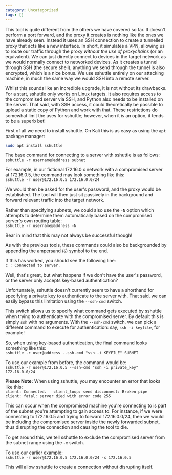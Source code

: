 ```yaml
---
category: Uncategorized
tags: []
---
```

This tool is quite different from the others we have covered so far. It doesn't perform a port forward, and the proxy it creates is nothing like the ones we have already seen. Instead it uses an SSH connection to create a tunnelled proxy that acts like a new interface. In short, it simulates a VPN, allowing us to route our traffic through the proxy _without the use of proxychains_ (or an equivalent). We can just directly connect to devices in the target network as we would normally connect to networked devices. As it creates a tunnel through SSH (the secure shell), anything we send through the tunnel is also encrypted, which is a nice bonus. We use sshuttle entirely on our attacking machine, in much the same way we would SSH into a remote server.  

Whilst this sounds like an incredible upgrade, it is not without its drawbacks. For a start, sshuttle only works on Linux targets. It also requires access to the compromised server via SSH, and Python also needs to be installed on the server. That said, with SSH access, it could theoretically be possible to upload a static copy of Python and work with that. These restrictions do somewhat limit the uses for sshuttle; however, when it _is_ an option, it tends to be a superb bet!

First of all we need to install sshuttle. On Kali this is as easy as using the `apt` package manager:  

```bash - kali
sudo apt install sshuttle
```

The base command for connecting to a server with sshuttle is as follows:  
`sshuttle -r username@address subnet`   

For example, in our fictional 172.16.0.x network with a compromised server at 172.16.0.5, the command may look something like this:  
`sshuttle -r user@172.16.0.5 172.16.0.0/24`


We would then be asked for the user's password, and the proxy would be established. The tool will then just sit passively in the background and forward relevant traffic into the target network.

Rather than specifying subnets, we could also use the `-N` option which attempts to determine them automatically based on the compromised server's own routing table:  
`sshuttle -r username@address -N`  

Bear in mind that this may not always be successful though!  

As with the previous tools, these commands could also be backgrounded by appending the ampersand (`&`) symbol to the end.

If this has worked, you should see the following line:  
`c : Connected to server.`

Well, that's great, but what happens if we don't have the user's password, or the server only accepts key-based authentication?

Unfortunately, sshuttle doesn't currently seem to have a shorthand for specifying a private key to authenticate to the server with. That said, we can easily bypass this limitation using the `--ssh-cmd` switch.

This switch allows us to specify what command gets executed by sshuttle when trying to authenticate with the compromised server. By default this is simply `ssh` with no arguments. With the `--ssh-cmd` switch, we can pick a different command to execute for authentication: say, `ssh -i keyfile`, for example!

So, when using key-based authentication, the final command looks something like this:  
`sshuttle -r user@address --ssh-cmd "ssh -i KEYFILE" SUBNET`  

To use our example from before, the command would be:  
`sshuttle -r user@172.16.0.5 --ssh-cmd "ssh -i private_key" 172.16.0.0/24`

**Please Note:** When using sshuttle, you may encounter an error that looks like this:  
`client: Connected.  
client_loop: send disconnect: Broken pipe  
client: fatal: server died with error code 255`  

This can occur when the compromised machine you're connecting to is part of the subnet you're attempting to gain access to. For instance, if we were connecting to 172.16.0.5 and trying to forward 172.16.0.0/24, then we would be including the compromised server inside the newly forwarded subnet, thus disrupting the connection and causing the tool to die.

To get around this, we tell sshuttle to exclude the compromised server from the subnet range using the `-x` switch.

To use our earlier example:  
`sshuttle -r user@172.16.0.5 172.16.0.0/24 -x 172.16.0.5`  

This will allow sshuttle to create a connection without disrupting itself.






